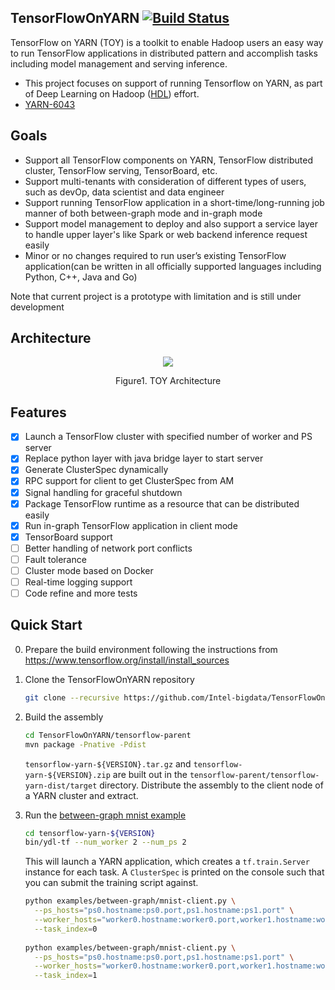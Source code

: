 ## TensorFlowOnYARN [![Build Status](https://travis-ci.org/Intel-bigdata/TensorFlowOnYARN.svg?branch=master)](https://travis-ci.org/Intel-bigdata/TensorFlowOnYARN)

TensorFlow on YARN (TOY) is a toolkit to enable Hadoop users an easy way to run TensorFlow applications in distributed pattern and accomplish tasks including model management and serving inference.
* This project focuses on support of running Tensorflow on YARN, as part of Deep Learning on Hadoop ([HDL](https://github.com/Intel-bigdata/HDL)) effort. 
* [YARN-6043](https://issues.apache.org/jira/browse/YARN-6043)

## Goals

 - Support all TensorFlow components on YARN, TensorFlow distributed
   cluster, TensorFlow serving, TensorBoard, etc.
 - Support multi-tenants with consideration of different types of users,
   such as devOp, data scientist and data engineer
 - Support running TensorFlow application in a short-time/long-running
   job manner of both between-graph mode and in-graph mode
 - Support model management to deploy and also support a service layer to handle upper layer's like Spark or web backend inference request easily
 - Minor or no changes required to run user’s existing TensorFlow
   application(can be written in all officially supported languages
   including Python, C++, Java and Go)

Note that current project is a prototype with limitation and is still under development

## Architecture
<p align="center">
<img src=https://cloud.githubusercontent.com/assets/1171680/24279553/7fe214b0-1085-11e7-902e-a331ad61ba23.PNG>
</p>
<p align="center">
Figure1. TOY Architecture
</p>

## Features
- [x] Launch a TensorFlow cluster with specified number of worker and PS server
- [x] Replace python layer with java bridge layer to start server
- [x] Generate ClusterSpec dynamically
- [x] RPC support for client to get ClusterSpec from AM
- [x] Signal handling for graceful shutdown
- [x] Package TensorFlow runtime as a resource that can be distributed easily
- [x] Run in-graph TensorFlow application in client mode
- [x] TensorBoard support
- [ ] Better handling of network port conflicts
- [ ] Fault tolerance
- [ ] Cluster mode based on Docker
- [ ] Real-time logging support
- [ ] Code refine and more tests

## Quick Start 

0. Prepare the build environment following the instructions from https://www.tensorflow.org/install/install_sources

1. Clone the TensorFlowOnYARN repository
   
   ```bash
   git clone --recursive https://github.com/Intel-bigdata/TensorFlowOnYARN
   ```

2. Build the assembly

   ```bash
   cd TensorFlowOnYARN/tensorflow-parent
   mvn package -Pnative -Pdist
   ```
   
   `tensorflow-yarn-${VERSION}.tar.gz` and `tensorflow-yarn-${VERSION}.zip` are built out 
   in the `tensorflow-parent/tensorflow-yarn-dist/target` directory. Distribute the assembly
   to the client node of a YARN cluster and extract.
   
3. Run the [between-graph mnist example](examples/between-graph/mnist-client.py)

   ```bash
   cd tensorflow-yarn-${VERSION}
   bin/ydl-tf --num_worker 2 --num_ps 2
   ```
   
   This will launch a YARN application, which creates a `tf.train.Server` instance for each task.
    A `ClusterSpec` is printed on the console such that you can submit the training script against.
   
   ```bash
   python examples/between-graph/mnist-client.py \
     --ps_hosts="ps0.hostname:ps0.port,ps1.hostname:ps1.port" \
     --worker_hosts="worker0.hostname:worker0.port,worker1.hostname:worker1.port" \
     --task_index=0
  
   python examples/between-graph/mnist-client.py \
     --ps_hosts="ps0.hostname:ps0.port,ps1.hostname:ps1.port" \
     --worker_hosts="worker0.hostname:worker0.port,worker1.hostname:worker1.port" \
     --task_index=1
   ```

